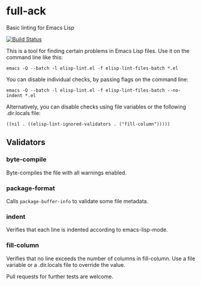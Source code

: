 full-ack
========

Basic linting for Emacs Lisp

[![Build Status](https://travis-ci.org/nschum/elisp-lint.png?branch=master)](https://travis-ci.org/nschum/elisp-lint)

This is a tool for finding certain problems in Emacs Lisp files. Use it on the command line like this:

    emacs -Q --batch -l elisp-lint.el -f elisp-lint-files-batch *.el

You can disable individual checks, by passing flags on the command line:

    emacs -Q --batch -l elisp-lint.el -f elisp-lint-files-batch --no-indent *.el

Alternatively, you can disable checks using file variables or the following .dir.locals file:

    ((nil . ((elisp-lint-ignored-validators . ("fill-column")))))

Validators
----------

### byte-compile ###

Byte-compiles the file with all warnings enabled.

### package-format ###

Calls `package-buffer-info` to validate some file metadata.

### indent ###

Verifies that each line is indented according to emacs-lisp-mode.

### fill-column ###

Verifies that no line exceeds the number of columns in fill-column. Use a file variable or a .dir.locals file to override the value.

Pull requests for further tests are welcome.
